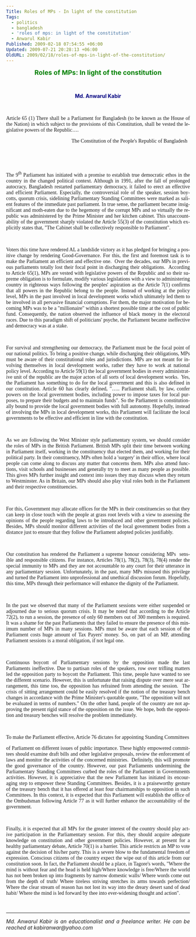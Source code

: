 ```yaml
---
Title: Roles of MPs - In light of the constitution
Tags:
  - politics
  - bangladesh
  - 'roles of mps: in light of the constitution'
  - Anwarul Kabir
Published: 2009-02-18 07:54:55 +06:00
Updated: 2009-07-21 20:28:13 +06:00
OldURL: 2009/02/18/roles-of-mps-in-light-of-the-constitution/
---
```


<p class="MsoNormal" style="text-align: center;" align="center"><strong><span lang="EN-GB"><span style="font-size: large; color: #008000;">Roles of MPs: In light of the constitution</span></span></strong></p>
<p class="MsoNormal" style="text-align: justify;"><span lang="EN-GB"> </span></p>
<p class="MsoNormal" style="text-align: center;" align="right"><span style="color: #000080;"><strong><span lang="EN-GB">Md. Anwarul Kabir</span></strong></span></p>
<p class="MsoNormal" style="text-align: justify;"><span lang="EN-GB"> </span></p>
<p class="MsoNormal" style="text-align: justify;"><span style="font-family: Verdana;"><span lang="EN-GB">Article 65 (1) There shall be a Parliament for Bangladesh (to be known as the House of the Nation) in which subject to the provisions of this Constitution, shall be vested the legislative powers of the Republic….</span></span></p>
<p class="MsoNormal" style="text-align: right;" align="right"><span style="font-family: Verdana;"><span lang="EN-GB">The Constitution of the People's Republic of Bangladesh   </span></span></p>
<p class="MsoNormal" style="text-align: right;" align="right"><span style="font-family: Verdana;"><strong><span lang="EN-GB"> </span></strong></span></p>
<p class="MsoNormal" style="text-align: right;" align="right"><span style="font-family: Verdana;"><span lang="EN-GB"> </span></span></p>
<p class="MsoNormal" style="text-align: justify;"><span style="font-family: Verdana;"><span lang="EN-GB">The 9<sup>th</sup> Parliament has initiated with a promise to establish true democratic ethos in the country in the changed political context. Although in 1991, after the fall of prolonged autocracy, Bangladesh restarted parliamentary democracy, it failed to erect an effective and efficient Parliament. Especially, the controversial role of the speaker, session boycotts, quorum crisis, sidelining Parliamentary Standing Committees were marked as salient features of the immediate past parliament. In true sense, the parliament became insignificant and moth-eaten due to the hegemony of the corrupt MPs and so virtually the republic was administered by the Prime Minister and her kitchen cabinet. This unaccountability of the government sharply violated the Article 55(3) of the constitution which explicitly states that, "The Cabinet shall be collectively responsible to Parliament".  </span></span></p>
<p class="MsoNormal" style="text-align: justify;"><span style="font-family: Verdana;"><span lang="EN-GB">  </span></span></p>
<p class="MsoNormal" style="text-align: justify;"><span style="font-family: Verdana;"><span lang="EN-GB">Voters this time have rendered AL a landslide victory as it has pledged for bringing a positive change by rendering Good-Governance. For this, the first and foremost task is to make the Parliament an efficient and effective one.  Over the decades, our MPs in previous parliaments totally lost their focal point in discharging their obligations.  According to Article 65(1), MPs are vested with legislative powers of the Republic and so their supreme obligation is to formulate, modify various legislations with a view to administering country in righteous ways following the peoples' aspiration as the Article 7(1) confirms that all powers in the Republic belong to the people. Instead of working at the policy level, MPs in the past involved in local development works which ultimately led them to be involved in all pervasive financial corruptions. For them, the major motivation for becoming MPs was to be a "millionaire" within a shortest possible time at the cost of public fund. Consequently, the nation observed the influence of black money in the electoral races. Due to this paradigm shift of politicians' psyche, the Parliament became ineffective and democracy was at a stake.</span></span></p>
<p class="MsoNormal" style="text-align: justify;"><span style="font-family: Verdana;"><span lang="EN-GB"> </span></span></p>
<p class="MsoNormal" style="text-align: justify;"><span style="font-family: Verdana;"><span lang="EN-GB">For survival and strengthening our democracy, the Parliament must be the focal point of our national politics. To bring a positive change, while discharging their obligations, MPs must be aware of their constitutional roles and jurisdictions. MPs are not meant for involving themselves in local development works, rather they have to work at national policy level. According to Article 59(1) the local government bodies in every administrative unit of the republic are the major actors of all sorts of local development works.  Yes, the Parliament has something to do for the local government and this is also defined in our constitution. Article 60 has clearly defined, "….. Parliament shall, by law, confer powers on the local government bodies, including power to impose taxes for local purposes, to prepare their budgets and to maintain funds". So the Parliament is constitutionally bound to provide the local government bodies with full autonomy. Hopefully, instead of involving the MPs in local development works, this Parliament will facilitate the local governments to be effective and efficient in line with the constitution.</span></span></p>
<p class="MsoNormal" style="text-align: justify;"><span style="font-family: Verdana;"><span lang="EN-GB"> </span></span></p>
<p class="MsoNormal" style="text-align: justify;"><span style="font-family: Verdana;"><span lang="EN-GB">As we are following the West Minister style parliamentary system, we should consider the roles of MPs in the British Parliament. British MPs split their time between working in Parliament itself, working in the constituency that elected them, and working for their political party. In their constituency, MPs often hold a 'surgery' in their office, where local people can come along to discuss any matter that concerns them. MPs also attend functions, visit schools and businesses and generally try to meet as many people as possible. This gives MPs further insight and context into issues they may discuss when they return to Westminster. As in Britain, our MPs should also play vital roles both in the Parliament and their respective constituencies.</span></span></p>
<p class="MsoNormal" style="text-align: justify;"><span style="font-family: Verdana;"><span lang="EN-GB"> </span></span></p>
<p class="MsoNormal" style="text-align: justify;"><span style="font-family: Verdana;"><span lang="EN-GB">For this, Government may allocate offices for the MPs in their constituencies so that they can keep in close touch with the people at grass root levels with a view to assessing the opinions of the people regarding laws to be introduced and other government policies. Besides, MPs should monitor different activities of the local government bodies from a distance just to ensure that they follow the Parliament adopted policies justifiably.    </span></span></p>
<p class="MsoNormal" style="text-align: justify;"><span style="font-family: Verdana;"><span lang="EN-GB">   </span></span></p>
<p class="MsoNormal" style="text-align: justify;"><span style="font-family: Verdana;"><span lang="EN-GB">Our constitution has rendered the Parliament a supreme honour considering MPs  sensible and responsible citizens. For instance, Articles 78(1), 78(2), 78(3), 78(4) render the special immunity to MPs and they are not accountable to any court for their utterance in any parliamentary session. Unfortunately, in the past, many MPs misused this privilege and turned the Parliament into unprofessional and unethical discussion forum. Hopefully, this time, MPs through their performance will enhance the dignity of the Parliament.   </span></span></p>
<p class="MsoNormal" style="text-align: justify;"><span style="font-family: Verdana;"><span lang="EN-GB"> </span></span></p>
<p class="MsoNormal" style="text-align: justify;"><span style="font-family: Verdana;"><span lang="EN-GB">In the past we observed that many of the Parliament sessions were either suspended or adjourned due to serious quorum crisis. It may be noted that according to the Article 72(2), to run a session, the presence of only 60 members out of 300 members is required. It was a shame for the past Parliaments that they failed to ensure the presence of this minimum number of MPs in many sessions. MPs must be aware that each session of the Parliament costs huge amount of Tax Payers' money. So, on part of an MP, attending Parliament sessions is a moral obligation, if not legal one. </span></span></p>
<p class="MsoNormal" style="text-align: justify;"><span style="font-family: Verdana;"><span lang="EN-GB"> </span></span></p>
<p class="MsoNormal" style="text-align: justify;"><span style="font-family: Verdana;"><span lang="EN-GB">Continuous boycott of Parliamentary sessions by the opposition made the last Parliaments ineffective. Due to partisan roles of the speakers, row over trifling matters led the opposition party to boycott the Parliament. This time, people have wanted to see the different scenario. However, this is unfortunate that raising dispute over mere seat arrangement, this time too, the opposition has refrained from attending the session.  The crisis of sitting arrangement could be easily resolved if the notion of the treasury bench changes in accordance with the Prime Minister's quotable quote, "The opposition will not be evaluated in terms of numbers." On the other hand, people of the country are not approving the present rigid stance of the opposition on the issue. We hope, both the opposition and treasury benches will resolve the problem immediately. </span></span></p>
<p class="MsoNormal" style="text-align: justify;"><span style="font-family: Verdana;"><span lang="EN-GB"> </span></span></p>
<p class="MsoNormal" style="text-align: justify;"><span style="font-family: Verdana;"><span lang="EN-GB">To make the Parliament effective, Article 76 dictates for appointing Standing Committees </span></span></p>
<p class="MsoNormal" style="text-align: justify;"><span style="font-family: Verdana;"><span lang="EN-GB">of Parliament on different issues of public importance. These highly empowered committees should examine draft bills and other legislative proposals, review the enforcement of laws and monitor the activities of the concerned ministries.  Definitely, this will promote the good governance of the country. However, our past Parliaments undermining the Parliamentary Standing Committees curbed the roles of the Parliament in Governments activities. However, it is appreciative that the new Parliament has initiated its encouraging step to empower these Standing Committees. Besides, it is a praiseworthy gesture of the treasury bench that it has offered at least four chairmanships to opposition in such Committees. In this context, it is expected that this Parliament will establish the office of the Ombudsman following Article 77 as it will further enhance the accountability of the government.   </span></span></p>
<p class="MsoNormal" style="text-align: justify;"><span style="font-family: Verdana;"><span lang="EN-GB"> </span></span></p>

<p class="MsoNormal" style="text-align: justify;"><span style="font-family: Verdana;"><span lang="EN-GB">Finally, it is expected that all MPs for the greater interest of the country should play active participation in the Parliamentary session. For this, they should acquire adequate knowledge on constitution and other government policies. However, at present for a healthy parliamentary debate, Article 70(1) is a barrier. This article restricts an MP to vote against the decision of his/her party. This is a severe blow to the fundamental freedom of expression. Conscious citizens of the country expect the wipe out of this article from our constitution soon. In fact, the Parliament should be a place, in Tagore's words, "Where the mind is without fear and the head is held high/Where knowledge is free/Where the world has not been broken up into fragments by narrow domestic walls/
Where words come out from the depth of truth/
Where tireless striving stretches its arms towards perfection/
Where the clear stream of reason has not lost its way into the dreary desert sand of dead habit/ Where the mind is led forward by thee into ever-widening thought and action". </span></span>
<p class="MsoNormal" style="text-align: justify;"> </p>

<hr />
<p class="MsoNormal" style="text-align: justify;"><em><span lang="EN-GB">Md. Anwarul Kabir is an educationalist and a freelance writer. He can be reached at kabiranwar@yahoo.com </span></em></p>
